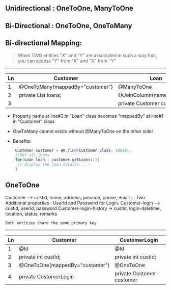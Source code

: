 ## Unidirectional : OneToOne, ManyToOne 
## Bi-Directional : OneToOne, OneToMany

## Bi-directional Mapping:
 > When TWO entities "X" and "Y" are associated in such a way that,
    you can access "Y" from "X" and "X" from "Y"
	
------------------------------------------------------------------------------
Ln |Customer                             | Loan
---|-------------------------------------|--------------------------------------
1  | @OneToMany(mappedBy="customer")     |  @ManyToOne	
2  | private List<Loan> loans;	       |  @JoinColumn(name="cust_id")
3  | 				       |  private Customer customer;


* Property name at line#3 in "Loan" class becomes "mappedBy" at line#1 in "Customer" class
* OneToMany cannot exists without @ManyToOne on the other side!

* Benefits:
  
  ```java
   Customer customer = em.find(Customer.class, 10010);
   //Get all loans
   for(Loan loan : customer.getLoans()){
   	// display the loan details....!
   }
   ```

## OneToOne 
Customer --> custid, name, address, pincode, phone, email ...
Two Additional properties : UserId and Password for Login.
Customer-login --> custid, userid, password
Customer-login-history -> custid, login-datetime, location, status, remarks
	
	Both entities share the same primary key

	
-----------
Ln  | Customer                             | CustomerLogin
---|-------------------------------------|--------------------------------------
1 | @Id				      |  @Id
2 | private int custId;		      |  private int custId;
3 | @OneToOne(mappedBy="customer")      |  @OneToOne	
4 | private CustomerLogin	      |  private Customer customer
						

